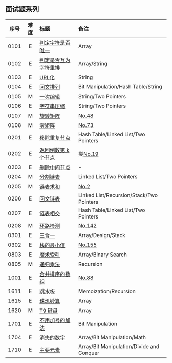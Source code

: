 ## 面试题系列


| 序号 | 难度 | 标题 | 备注 |
|:----:|:-:|:------|:-----|
| 0101 | E | [判定字符是否唯一](https://leetcode-cn.com/problems/is-unique-lcci/) | Array |
| 0102 | E | [判定是否互为字符重排](https://leetcode-cn.com/problems/check-permutation-lcci/) | Array/String |
| 0103 | E | [URL化](https://leetcode-cn.com/problems/string-to-url-lcci/) | String |
| 0104 | E | [回文排列](https://leetcode-cn.com/problems/palindrome-permutation-lcci/) | Bit Manipulation/Hash Table/String |
| 0105 | M | [一次编辑](https://leetcode-cn.com/problems/one-away-lcci/) | String/Two Pointers |
| 0106 | E | [字符串压缩](https://leetcode-cn.com/problems/compress-string-lcci/) | String/Two Pointers |
| 0107 | M | [旋转矩阵](https://leetcode-cn.com/problems/rotate-matrix-lcci/) | [No.48](../128/48.md) |
| 0108 | M | [零矩阵](https://leetcode-cn.com/problems/zero-matrix-lcci/) | [No.73](../128/73.md) |
| 0201 | E | [移除重复节点](https://leetcode-cn.com/problems/remove-duplicate-node-lcci/) | Hash Table/Linked List/Two Pointers |
| 0202 | E | [返回倒数第 k 个节点](https://leetcode-cn.com/problems/kth-node-from-end-of-list-lcci/) | 类[No.19](../128/19.md) |
| 0203 | E | [删除中间节点](https://leetcode-cn.com/problems/delete-middle-node-lcci/) | - |
| 0204 | M | [分割链表](https://leetcode-cn.com/problems/partition-list-lcci/) | Linked List/Two Pointers |
| 0205 | M | [链表求和](https://leetcode-cn.com/problems/sum-lists-lcci/) | [No.2](../128/2.md) |
| 0206 | E | [回文链表](https://leetcode-cn.com/problems/palindrome-linked-list-lcci/) | Linked List/Recursion/Stack/Two Pointers |
| 0207 | E | [链表相交](https://leetcode-cn.com/problems/intersection-of-two-linked-lists-lcci/) | Hash Table/Linked List/Two Pointers |
| 0208 | M | [环路检测](https://leetcode-cn.com/problems/linked-list-cycle-lcci/) | [No.142](../256/142.md) |
| 0301 | E | [三合一](https://leetcode-cn.com/problems/three-in-one-lcci/) | Array/Design/Stack |
| 0302 | E | [栈的最小值](https://leetcode-cn.com/problems/min-stack-lcci/) | [No.155](../256/155.md) |
| 0803 | E | [魔术索引](https://leetcode-cn.com/problems/magic-index-lcci/) | Array/Binary Search |
| 0805 | M | [递归乘法](https://leetcode-cn.com/problems/recursive-mulitply-lcci/) | Recursion |
| 1001 | E | [合并排序的数组](https://leetcode-cn.com/problems/sorted-merge-lcci/) | [No.88](../128/88.md) |
| 1611 | E | [跳水板](https://leetcode-cn.com/problems/diving-board-lcci/) | Memoization/Recursion |
| 1615 | E | [珠玑妙算](https://leetcode-cn.com/problems/master-mind-lcci/) | Array |
| 1620 | M | [T9 键盘](https://leetcode-cn.com/problems/t9-lcci/) | Array |
| 1701 | E | [不用加号的加法](https://leetcode-cn.com/problems/add-without-plus-lcci/submissions/) | Bit Manipulation |
| 1704 | E | [消失的数字](https://leetcode-cn.com/problems/missing-number-lcci/) | Array/Bit Manipulation/Math |
| 1710 | E | [主要元素](https://leetcode-cn.com/problems/find-majority-element-lcci/) | Array/Bit Manipulation/Divide and Conquer |